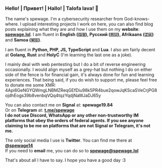 ### Hello! | Привет! | Hallo! | Talofa lava! 👋

The name's spewage. I'm a cybersecurity researcher from God-knows-where. I upload interesting projects I work on here, you can also find blog posts explaining what they are and how I use them on my <b>website</b>: <b><a href="https://spewage.lol">spewage.lol</a></b>. I am fluent in <b>English (🇬🇧), Русский (🇷🇺), Afrikaans (🇿🇦)</b> and <b>Samoa (🇼🇸)</b>. 

I am fluent in <b>Python, PHP, JS, TypeScript</b> and <b>Lua</b>. I also am fairly decent at <b>Golang, Rust</b> and <b>HolyC</b> (I'm learning the last one as a joke).

I mainly deal with web pentesting but I do a bit of reverse engineering occasionally. I would align myself as a grey-hat but nothing I do on either side of the fence is for financial gain, it's always done for fun and learning experiences. That being said, if you do wish to support me, please feel free to donate me some XMR: 4Api6GeNGYQWmgLNBMZReqGEfDiu98k5PR4bue2qowJqKScaSVeCrjPG8ojdhEogs39b8venbqVQq4tqzYqdjNaWJaDJ65y

You can also contact me on <b>Signal</b> at: <b>spewage19.84</b>
<br>
Or on <b>Telegram</b> at: <b><a href="https://t.me/spewage">t.me/spewage</a></b>
<br>
<b>I do not use Discord, WhatsApp or any other non-trustworthy IM platforms that obey the orders of federal agents. If you see anyone claiming to be me on platforms that are not Signal or Telegram, it's not me.</b>

The only social media I use is <b>Twitter</b>. You can find me there at <b><a href="https://twitter.com/spewage14">@spewage14</a></b>
<br>
If you need to <b>email</b> me, you can do so to <b><a href="mailto:spewage@spewage.lol">spewage@spewage.lol</a></b>

That's about all I have to say. I hope you have a good day :3 
